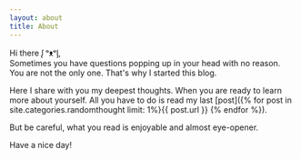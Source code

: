 ```yaml
---
layout: about
title: About
---
```


Hi there ᶘ ᵒᴥᵒᶅ,  
Sometimes you have questions popping up in your head with no reason.
You are not the only one. 
That's why I started this blog. 

Here I share with you my deepest thoughts. 
When you are ready to learn more about yourself.
All you have to do is read my last [post]({% for post in site.categories.randomthought limit: 1%}{{ post.url }}   {% endfor %}).

But be careful, what you read is enjoyable and almost eye-opener. 

Have a nice day! 

<!--
In case you are interested in parkour check this other [site](https://myparkourjournal.com).
--> 



